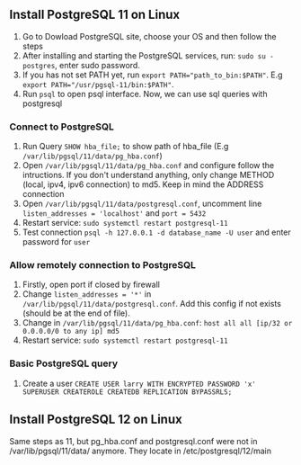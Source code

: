 ## Install PostgreSQL 11 on Linux
1. Go to Dowload PostgreSQL site, choose your OS and then follow the steps
2. After installing and starting the PostgreSQL services, run: `sudo su - postgres`, enter sudo password.
3. If you has not set PATH yet, run `export PATH="path_to_bin:$PATH"`. E.g `export PATH="/usr/pgsql-11/bin:$PATH"`.
4. Run `psql` to open psql interface. Now, we can use sql queries with postgresql
### Connect to PostgreSQL
1. Run Query `SHOW hba_file;` to show path of hba_file (E.g `/var/lib/pgsql/11/data/pg_hba.conf`)
2. Open `/var/lib/pgsql/11/data/pg_hba.conf` and configure follow the intructions. If you don't understand anything, only change METHOD (local, ipv4, ipv6 connection) to md5. Keep in mind the ADDRESS connection
3. Open `/var/lib/pgsql/11/data/postgresql.conf`, uncomment line `listen_addresses = 'localhost'` and `port = 5432`
4. Restart service: `sudo systemctl restart postgresql-11`
5. Test connection `psql -h 127.0.0.1 -d database_name -U user` and enter password for `user`
### Allow remotely connection to PostgreSQL
1. Firstly, open port if closed by firewall
2. Change `listen_addresses = '*'` in `/var/lib/pgsql/11/data/postgresql.conf`. Add this config if not exists (should be at the end of file).
3. Change in `/var/lib/pgsql/11/data/pg_hba.conf`: `host all all [ip/32 or 0.0.0.0/0 to any ip] md5`
4. Restart service: `sudo systemctl restart postgresql-11`
### Basic PostgreSQL query
1. Create a user `CREATE USER larry WITH ENCRYPTED PASSWORD 'x' SUPERUSER CREATEROLE CREATEDB REPLICATION BYPASSRLS;`
## Install PostgreSQL 12 on Linux
Same steps as 11, but pg_hba.conf and postgresql.conf were not in /var/lib/pgsql/11/data/ anymore. They locate in /etc/postgresql/12/main
